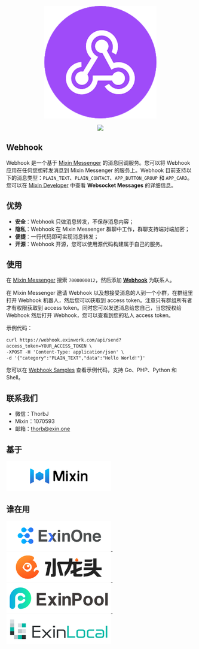 <p align="center"><img src="./logos/webhook.png" width="300"></p>
<p align="center">
<a href="README.md"><img src="https://img.shields.io/badge/language-English-red.svg?longCache=true&style=flat-square"></a>
</p>

## Webhook

Webhook 是一个基于 [Mixin Messenger](https://mixin.one) 的消息回调服务。您可以将 Webhook 应用在任何您想转发消息到 Mixin Messenger 的服务上。Webhook 目前支持以下的消息类型：`PLAIN_TEXT`、`PLAIN_CONTACT`、`APP_BUTTON_GROUP` 和 `APP_CARD`。您可以在 [Mixin Developer](https://developers.mixin.one/api/beta-mixin-message/websocket-messages/) 中查看 **Websocket Messages** 的详细信息。

## 优势

* **安全**：Webhook 只做消息转发，不保存消息内容；
* **隐私**：Webhook 在 Mixin Messenger 群聊中工作，群聊支持端对端加密；
* **便捷**：一行代码即可实现消息转发；
* **开源**：Webhook 开源，您可以使用源代码构建属于自己的服务。

## 使用

在 [Mixin Messenger](https://mixin.one/messenger) 搜索 `7000000012`，然后添加 **[Webhook](https://mixin.one/codes/4d792128-1db8-4baf-8d90-d0d8189a4a7e)** 为联系人。

在 Mixin Messenger 邀请 Webhook 以及想接受消息的人到一个小群，在群组里打开 Webhook 机器人，然后您可以获取到 access token。注意只有群组所有者才有权限获取到 access token。同时您可以发送消息给您自己，当您授权给 Webhook 然后打开 Webhook，您可以查看到您的私人 access token。

示例代码：

```
curl https://webhook.exinwork.com/api/send?access_token=YOUR_ACCESS_TOKEN \
-XPOST -H 'Content-Type: application/json' \
-d '{"category":"PLAIN_TEXT","data":"Hello World!"}'
```

您可以在 [Webhook Samples](https://github.com/ExinOne/webhook-samples) 查看示例代码，支持 Go、PHP、Python 和 Shell。

## 联系我们

- 微信：ThorbJ
- Mixin：1070593
- 邮箱：thorb@exin.one

## 基于

<p align="left">
  <a target="_blank" href="https://mixin.one">
    <img src="./logos/Mixin.png" height="80">
  </a>
</p>

## 谁在用

<p align="left">
  <a target="_blank" href="https://exinone.com">
    <img src="./logos/ExinOne.png" height="80">
  </a>
  &nbsp;
    <a target="_blank" href="https://exinone.com">
    <img src="./logos/ExinEarn.png" height="80">
  </a>
  &nbsp;
  <a target="_blank" href="https://exinpool.com">
    <img src="./logos/ExinPool.png" height="80">
  </a>
  &nbsp;
  <a target="_blank" href="https://support.exinlocal.com">
    <img src="./logos/ExinLocal.png" height="80">
  </a>
</p>

